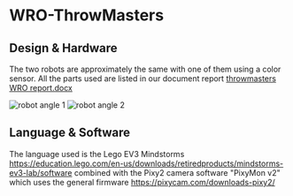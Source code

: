 # WRO-ThrowMasters
## Design & Hardware
The two robots are approximately the same with one of them using a color sensor. All the parts used are listed in our document report [throwmasters WRO report.docx](https://github.com/ThrowMasters/WRO-ThrowMasters/files/12131204/throwmasters.WRO.report.docx)


![robot angle 1](https://github.com/ThrowMasters/WRO-ThrowMasters/assets/138773810/208f0744-e5c8-4bdc-aeb4-893f0c844610)
![robot angle 2](https://github.com/ThrowMasters/WRO-ThrowMasters/assets/138773810/597f5ddf-1e02-44ad-ac41-c8a1b0baea10)

## Language & Software
The language used is the Lego EV3 Mindstorms https://education.lego.com/en-us/downloads/retiredproducts/mindstorms-ev3-lab/software combined with the Pixy2 camera software "PixyMon v2" which uses the general firmware https://pixycam.com/downloads-pixy2/

